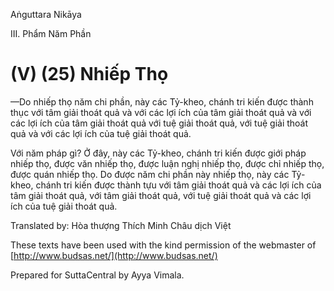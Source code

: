  

Aṅguttara Nikāya

III. Phẩm Năm Phần

# (V) (25) Nhiếp Thọ

—Do nhiếp thọ năm chi phần, này các Tỷ-kheo, chánh tri kiến được thành thục với tâm giải thoát quả và với các lợi ích của tâm giải thoát quả và với các lợi ích của tâm giải thoát quả với tuệ giải thoát quả, với tuệ giải thoát quả và với các lợi ích của tuệ giải thoát quả.

Với năm pháp gì? Ở đây, này các Tỷ-kheo, chánh tri kiến được giới pháp nhiếp thọ, được văn nhiếp thọ, được luận nghị nhiếp thọ, được chỉ nhiếp thọ, được quán nhiếp thọ. Do được năm chi phần này nhiếp thọ, này các Tỷ-kheo, chánh tri kiến được thành tựu với tâm giải thoát quả và các lợi ích của tâm giải thoát quả, với tâm giải thoát quả, với tuệ giải thoát quả và các lợi ích của tuệ giải thoát quả.

Translated by: Hòa thượng Thích Minh Châu dịch Việt

These texts have been used with the kind permission of the webmaster of [http://www.budsas.net/](http://www.budsas.net/)

Prepared for SuttaCentral by Ayya Vimala.